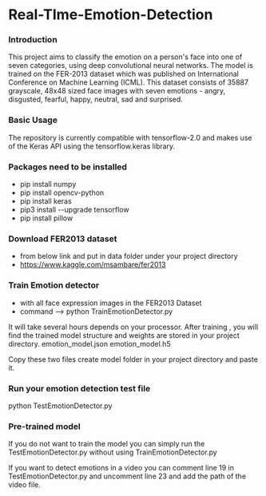 # Real-TIme-Emotion-Detection  
### Introduction  
This project aims to classify the emotion on a person's face into one of seven categories, using deep convolutional neural networks. The model is trained on the FER-2013 dataset which was published on International Conference on Machine Learning (ICML). This dataset consists of 35887 grayscale, 48x48 sized face images with seven emotions - angry, disgusted, fearful, happy, neutral, sad and surprised.

### Basic Usage  
The repository is currently compatible with tensorflow-2.0 and makes use of the Keras API using the tensorflow.keras library.

### Packages need to be installed
- pip install numpy
- pip install opencv-python
- pip install keras
- pip3 install --upgrade tensorflow
- pip install pillow

### Download FER2013 dataset
- from below link and put in data folder under your project directory
- https://www.kaggle.com/msambare/fer2013

### Train Emotion detector
- with all face expression images in the FER2013 Dataset
- command --> python TrainEmotionDetector.py

It will take several hours depends on your processor.
After training , you will find the trained model structure and weights are stored in your project directory.
emotion_model.json
emotion_model.h5

Copy these two files create model folder in your project directory and paste it.

### Run your emotion detection test file
python TestEmotionDetector.py

### Pre-trained model  
If you do not want to train the model you can simply run the TestEmotionDetector.py without using TrainEmotionDetector.py

If you want to detect emotions in a video you can comment line 19 in TestEmotionDetector.py and uncomment line 23 and add the path of the video file.
